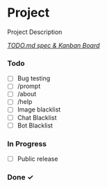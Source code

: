 # Project

Project Description

<em>[TODO.md spec & Kanban Board](https://bit.ly/3fCwKfM)</em>

### Todo

- [ ] Bug testing  
- [ ] /prompt  
- [ ] /about  
- [ ] /help  
- [ ] Image blacklist  
- [ ] Chat Blacklist  
- [ ] Bot Blacklist  

### In Progress

- [ ] Public release  

### Done ✓


